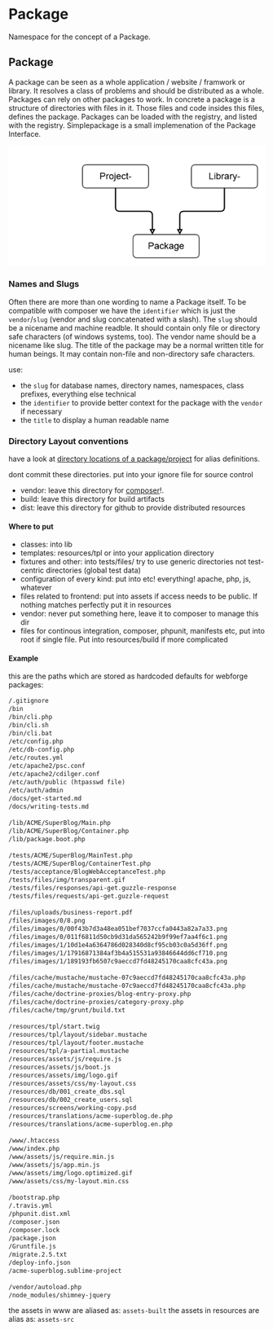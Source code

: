 # Package

Namespace for the concept of a Package.

## Package

A package can be seen as a whole application / website / framwork or library. It resolves a class of problems and should be distributed as a whole.
Packages can rely on other packages to work. In concrete a package is a structure of directories with files in it. Those files and code insides this files, defines the package.
Packages can be loaded with the registry, and listed with the registry. Simplepackage is a small implemenation of the Package Interface.

![package-schema](assets/img/package.png "package schema")

### Names and Slugs

Often there are more than one wording to name a Package itself. To be compatible with composer we have the `identifier` which is just the `vendor`/`slug` (vendor and slug concatenated with a slash).
The `slug` should be a nicename and machine readble. It should contain only file or directory safe characters (of windows systems, too). The vendor name should be a nicename like slug.
The title of the package may be a normal written title for human beings. It may contain non-file and non-directory safe characters.

use:
* the `slug` for database names, directory names, namespaces, class prefixes, everything else technical
* the `identifier` to provide better context for the package with the `vendor` if necessary
* the `title` to display a human readable name 

### Directory Layout conventions

have a look at [directory locations of a package/project](directory-locations.md) for alias definitions.

dont commit these directories. put into your ignore file for source control
* vendor: leave this directory for [composer](http://www.getcomposer.org)!. 
* build: leave this directory for build artifacts
* dist: leave this directory for github to provide distributed resources

#### Where to put

* classes: into lib
* templates: resources/tpl or into your application directory
* fixtures and other: into tests/files/ try to use generic directories not test-centric directories (global test data)
* configuration of every kind: put into etc! everything! apache, php, js, whatever
* files related to frontend: put into assets if access needs to be public. If nothing matches perfectly put it in resources
* vendor: never put something here, leave it to composer to manage this dir
* files for continous integration, composer, phpunit, manifests etc, put into root if single file. Put into resources/build if more complicated

#### Example

this are the paths which are stored as hardcoded defaults for webforge packages:

```
/.gitignore
/bin
/bin/cli.php
/bin/cli.sh
/bin/cli.bat
/etc/config.php
/etc/db-config.php
/etc/routes.yml
/etc/apache2/psc.conf
/etc/apache2/cdilger.conf
/etc/auth/public (htpasswd file)
/etc/auth/admin
/docs/get-started.md
/docs/writing-tests.md

/lib/ACME/SuperBlog/Main.php
/lib/ACME/SuperBlog/Container.php
/lib/package.boot.php

/tests/ACME/SuperBlog/MainTest.php
/tests/ACME/SuperBlog/ContainerTest.php
/tests/acceptance/BlogWebAcceptanceTest.php
/tests/files/img/transparent.gif
/tests/files/responses/api-get.guzzle-response
/tests/files/requests/api-get.guzzle-request

/files/uploads/business-report.pdf
/files/images/0/8.png
/files/images/0/00f43b7d3a48ea051bef7037ccfa0443a82a7a33.png
/files/images/0/011f6811d50cb9d31da565242b9f99ef7aa4f6c1.png
/files/images/1/10d1e4a6364786d028340d8cf95cb03c0a5d36ff.png
/files/images/1/17916871384af3b4a515531a93846644dd6cf710.png
/files/images/1/189193fb6507c9aeccd7fd48245170caa8cfc43a.png

/files/cache/mustache/mustache-07c9aeccd7fd48245170caa8cfc43a.php
/files/cache/mustache/mustache-07c9aeccd7fd48245170caa8cfc43a.php
/files/cache/doctrine-proxies/blog-entry-proxy.php
/files/cache/doctrine-proxies/category-proxy.php
/files/cache/tmp/grunt/build.txt

/resources/tpl/start.twig
/resources/tpl/layout/sidebar.mustache
/resources/tpl/layout/footer.mustache
/resources/tpl/a-partial.mustache
/resources/assets/js/require.js
/resources/assets/js/boot.js
/resources/assets/img/logo.gif
/resources/assets/css/my-layout.css
/resources/db/001_create_dbs.sql
/resources/db/002_create_users.sql
/resources/screens/working-copy.psd
/resources/translations/acme-superblog.de.php
/resources/translations/acme-superblog.en.php

/www/.htaccess
/www/index.php
/www/assets/js/require.min.js
/www/assets/js/app.min.js
/www/assets/img/logo.optimized.gif
/www/assets/css/my-layout.min.css

/bootstrap.php
/.travis.yml
/phpunit.dist.xml
/composer.json
/composer.lock
/package.json
/Gruntfile.js
/migrate.2.5.txt
/deploy-info.json
/acme-superblog.sublime-project

/vendor/autoload.php
/node_modules/shimney-jquery
```

the assets in www are aliased as: `assets-built`
the assets in resources are alias as: `assets-src`